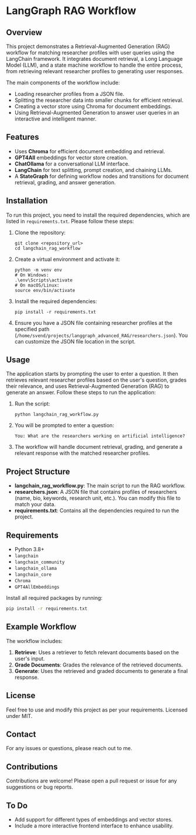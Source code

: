 # LangGraph RAG Workflow

## Overview
This project demonstrates a Retrieval-Augmented Generation (RAG) workflow for matching researcher profiles with user queries using the LangChain framework. It integrates document retrieval, a Long Language Model (LLM), and a state machine workflow to handle the entire process, from retrieving relevant researcher profiles to generating user responses.

The main components of the workflow include:
- Loading researcher profiles from a JSON file.
- Splitting the researcher data into smaller chunks for efficient retrieval.
- Creating a vector store using Chroma for document embeddings.
- Using Retrieval-Augmented Generation to answer user queries in an interactive and intelligent manner.

## Features
- Uses **Chroma** for efficient document embedding and retrieval.
- **GPT4All** embeddings for vector store creation.
- **ChatOllama** for a conversational LLM interface.
- **LangChain** for text splitting, prompt creation, and chaining LLMs.
- A **StateGraph** for defining workflow nodes and transitions for document retrieval, grading, and answer generation.

## Installation
To run this project, you need to install the required dependencies, which are listed in `requirements.txt`. Please follow these steps:

1. Clone the repository:
    ```
    git clone <repository_url>
    cd langchain_rag_workflow
    ```

2. Create a virtual environment and activate it:
    ```
    python -m venv env
    # On Windows:
    .\env\Scripts\activate
    # On macOS/Linux:
    source env/bin/activate
    ```

3. Install the required dependencies:
    ```
    pip install -r requirements.txt
    ```

4. Ensure you have a JSON file containing researcher profiles at the specified path (`/home/svend/projects/langgraph_advanced_RAG/researchers.json`). You can customize the JSON file location in the script.

## Usage
The application starts by prompting the user to enter a question. It then retrieves relevant researcher profiles based on the user's question, grades their relevance, and uses Retrieval-Augmented Generation (RAG) to generate an answer. Follow these steps to run the application:

1. Run the script:
    ```
    python langchain_rag_workflow.py
    ```

2. You will be prompted to enter a question:
    ```
    You: What are the researchers working on artificial intelligence?
    ```

3. The workflow will handle document retrieval, grading, and generate a relevant response with the matched researcher profiles.

## Project Structure
- **langchain_rag_workflow.py**: The main script to run the RAG workflow.
- **researchers.json**: A JSON file that contains profiles of researchers (name, bio, keywords, research unit, etc.). You can modify this file to match your data.
- **requirements.txt**: Contains all the dependencies required to run the project.

## Requirements
- Python 3.8+
- `langchain`
- `langchain_community`
- `langchain_ollama`
- `langchain_core`
- `Chroma`
- `GPT4AllEmbeddings`

Install all required packages by running:
```bash
pip install -r requirements.txt
```

## Example Workflow
The workflow includes:
1. **Retrieve**: Uses a retriever to fetch relevant documents based on the user's input.
2. **Grade Documents**: Grades the relevance of the retrieved documents.
3. **Generate**: Uses the retrieved and graded documents to generate a final response.

## License
Feel free to use and modify this project as per your requirements. Licensed under MIT.

## Contact
For any issues or questions, please reach out to me.

## Contributions
Contributions are welcome! Please open a pull request or issue for any suggestions or bug reports.

## To Do
- Add support for different types of embeddings and vector stores.
- Include a more interactive frontend interface to enhance usability.


